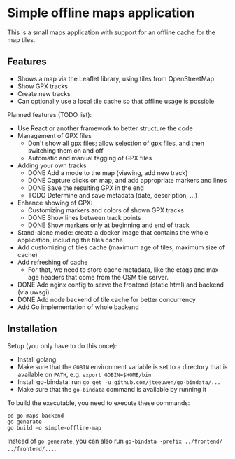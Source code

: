 # Simple offline maps application

This is a small maps application with support for an offline cache for the map tiles.

## Features

* Shows a map via the Leaflet library, using tiles from OpenStreetMap
* Show GPX tracks
* Create new tracks
* Can optionally use a local tile cache so that offline usage is possible

Planned features (TODO list):
* Use React or another framework to better structure the code
* Management of GPX files
  * Don't show all gpx files; allow selection of gpx files, and then switching them on and off
  * Automatic and manual tagging of GPX files
* Adding your own tracks
  * DONE Add a mode to the map (viewing, add new track)
  * DONE Capture clicks on map, and add appropriate markers and lines
  * DONE Save the resulting GPX in the end
  * TODO Determine and save metadata (date, description, ...)
* Enhance showing of GPX:
  * Customizing markers and colors of shown GPX tracks
  * DONE Show lines between track points
  * DONE Show markers only at beginning and end of track
* Stand-alone mode: create a docker image that contains the whole application,
  including the tiles cache
* Add customizing of tiles cache (maximum age of tiles, maximum size of cache)
* Add refreshing of cache
  * For that, we need to store cache metadata, like the etags and max-age
    headers that come from the OSM tile server.
* DONE Add nginx config to serve the frontend (static html) and backend (via uwsgi).
* DONE Add node backend of tile cache for better concurrency
* Add Go implementation of whole backend

## Installation

Setup (you only have to do this once):
* Install golang
* Make sure that the `GOBIN` environment variable is set to a directory that is available on `PATH`, e.g. `export GOBIN=$HOME/bin`
* Install go-bindata: run `go get -u github.com/jteeuwen/go-bindata/...`
* Make sure that the `go-bindata` command is available by running it

To build the executable, you need to execute these commands:
```
cd go-maps-backend
go generate
go build -o simple-offline-map
```
Instead of `go generate`, you can also run `go-bindata -prefix ../frontend/ ../frontend/...`.

